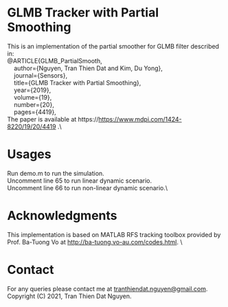 # GLMB Tracker with Partial Smoothing
This is an implementation of the partial smoother for GLMB filter described in:\
@ARTICLE{GLMB_PartialSmooth, \
  &nbsp;&nbsp;&nbsp;&nbsp;author={Nguyen, Tran Thien Dat and Kim, Du Yong}, \
  &nbsp;&nbsp;&nbsp;&nbsp;journal={Sensors},  \
  &nbsp;&nbsp;&nbsp;&nbsp;title={GLMB Tracker with Partial Smoothing}, \
  &nbsp;&nbsp;&nbsp;&nbsp;year={2019},\
  &nbsp;&nbsp;&nbsp;&nbsp;volume={19},\
  &nbsp;&nbsp;&nbsp;&nbsp;number={20},\
  &nbsp;&nbsp;&nbsp;&nbsp;pages={4419},\
The paper is available at https://https://www.mdpi.com/1424-8220/19/20/4419 .\
# Usages
Run demo.m to run the simulation.\
Uncomment line 65 to run linear dynamic scenario.\
Uncomment line 66 to run non-linear dynamic scenario.\
# Acknowledgments
This implementation is based on MATLAB RFS tracking toolbox provided by Prof. Ba-Tuong Vo at http://ba-tuong.vo-au.com/codes.html. \
# Contact
For any queries please contact me at tranthiendat.nguyen@gmail.com.\
Copyright (C) 2021, Tran Thien Dat Nguyen.
